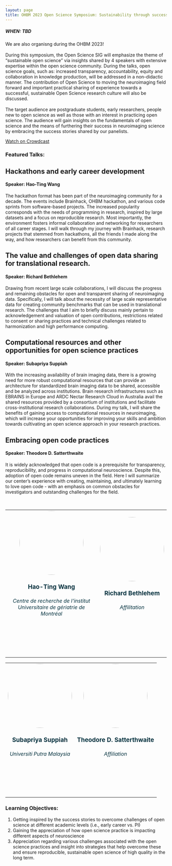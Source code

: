 ```yaml
---
layout: page
title: OHBM 2023 Open Science Symposium: Sustainability through success stories
---
```


##### WHEN: TBD

We are also organisng during the OHBM 2023! <br><br>
During  this symposium, the Open Science SIG will emphasize the theme of “sustainable open science” via insights shared by 4 speakers with extensive expertise within the open science community. During the talks, open science goals, such as: increased transparency, accountability, equity and collaboration in knowledge production, will be addressed in a non-didactic manner. The contribution of Open Science to moving the neuroimaging field forward and important practical sharing of experience towards a successful, sustainable Open Science research culture will also be discussed. <br><br>
The target audience are postgraduate students, early researchers, people new to open science as well as those with an interest in practicing open science. The audience will gain insights on the fundamentals of open science and the means of furthering their success in neuroimaging science by embracing the success stories shared by our panelists. 

[Watch on Crowdcast](https://www.crowdcast.io/os-sig)

### Featured Talks: 
## Hackathons and early career development
#### Speaker: Hao-Ting Wang

The hackathon format has been part of the neuroimaging community for a decade. The events include Brainhack, OHBM hackathon, and various code sprints from software-based projects. The increased popularity corresponds with the needs of programming in research, inspired by large datasets and a focus on reproducible research. Most importantly, the environment fosters informal collaboration and networking for researchers of all career stages. I will walk through my journey with Brainhack, research projects that stemmed from hackathons, all the friends I made along the way, and how researchers can benefit from this community. 

## The value and challenges of open data sharing for translational research.
#### Speaker: Richard Bethlehem

Drawing from recent large scale collaborations, I will discuss the progress and remaining obstacles for open and transparent sharing of neuroimaging data. Specifically, I will talk about the necessity of large scale representative data for creating community benchmarks that can be used in translational research. The challenges that I aim to briefly discuss mainly pertain to acknowledgement and valuation of open contributions, restrictions related to consent or sharing practices and technical challenges related to harmonization and high performance computing.

## Computational resources and other opportunities for open science practices
#### Speaker: Subapriya Suppiah

With the increasing availability of brain imaging data, there is a growing need for more robust computational resources that can provide an architecture for standardized brain imaging data to be shared, accessible and be analyzed across institutions. Brain research infrastructures such as EBRAINS in Europe and ARDC Nectar Research Cloud in Australia avail the shared resources provided by a consortium of institutions and facilitate cross-institutional research collaborations. During my talk, I will share the benefits of gaining access to computational resources in neuroimaging, which will increase your opportunities for improving your skills and ambition towards cultivating an open science approach in your research practices.

## Embracing open code practices
#### Speaker: Theodore D. Satterthwaite

It is widely acknowledged that open code is a prerequisite for transparency, reproducibility, and progress in computational neuroscience. Despite this, adoption of open code remains uneven in the field. Here I will summarize our center’s experience with creating, maintaining, and ultimately learning to love open code - with an emphasis on common obstacles for investigators and outstanding challenges for the field.


<br>


<table class="people">
    <tr class="people">
        <td class="people">
            <a style="display:block; color:#05323F">
            <aside>
            <header>
                <img src="../img/speakers/haoting_wang.jpg" style="height:200px; border-radius:50%;">
                <h3>Hao-Ting Wang</h3>
                <h6>Centre de recherche de l'institut Universitaire de gériatrie de Montréal</h6>
                <h4>
                <!--
                <a target="_blank" href="https://twitter.com/NaomiGaggi"><i class="fa fa-twitter fa-2x" style="position: relative; top: 0px;text-indent:0px;  vertical-align: middle; margin-left:4px; margin-right:4px;"></i></a>
                <a target="_blank" href="https://github.com/NaomiGaggi"><i class="fa fa-github fa-2x" style="position: relative; top: 0px; text-indent:0px; vertical-align: middle; margin-left:4px; margin-right:4px;"></i></a>
                <a target="_blank" href="https://NaomiGaggi.Wordpress.com"><i class="fa fa-external-link-square fa-2x" style="position: relative; top: 0px;text-indent:0px;  vertical-align: middle; margin-left:4px; margin-right:4px;"></i></a>
                -->
                </h4>
                <br>
            </header>
            </aside>
            </a>
        </td>
        <td class="people">
            <a style="display:block; color:#05323F">
            <aside>
            <header>
                <img src="../img/speakers/placeholder.jpg" style="height:200px; border-radius:50%;">
                <h3>Richard Bethlehem</h3>
                <h6>Affilitation</h6>
                <h4>
                 <!--
                <a target="_blank" href="https://twitter.com/SubapriyaSuppi1"><i class="fa fa-twitter fa-2x" style="position: relative; top: 0px;text-indent:0px;  vertical-align: middle; margin-left:4px; margin-right:4px;"></i></a>
                <a target="_blank" href="https://github.com/Drpriyasiva"><i class="fa fa-github fa-2x" style="position: relative; top: 0px; text-indent:0px; vertical-align: middle; margin-left:4px; margin-right:4px;"></i></a>
                <a target="_blank" href="https://www.linkedin.com/in/subapriya-suppiah-93375b8b/"><i class="fa fa-external-link-square fa-2x" style="position: relative; top: 0px;text-indent:0px;  vertical-align: middle; margin-left:4px; margin-right:4px;"></i></a>
                -->
                </h4>
                <br>
            </header>
            </aside>
            </a>
        </td>
    </tr>
</table>
<table class="people">
    <tr class="people">
        <td class="people">
            <a style="display:block; color:#05323F">
            <aside>
            <header>
                <img src="../img/team/subapriya_suppiah.jpg" style="height:200px; border-radius:50%;">
                <h3>Subapriya Suppiah</h3>
                <h6>Universiti Putra Malaysia</h6>
                <h4>
                 <!--
                <a target="_blank" href="https://twitter.com/sNeuroble"><i class="fa fa-twitter fa-2x" style="position: relative; top: 0px;text-indent:0px;  vertical-align: middle; margin-left:4px; margin-right:4px;"></i></a>
                -->
                </h4>
                <br>
            </header>
            </aside>
            </a>
        </td>
  <td class="people">
            <a style="display:block; color:#05323F">
            <aside>
            <header>
                <img src="../img/speakers/placeholder.jpg" style="height:200px; border-radius:50%;">
                <h3>Theodore D. Satterthwaite</h3>
                <h6> Affiliation</h6>
                <h4>
                <!--
                <a target="_blank" href="https://twitter.com/vborghesani"><i class="fa fa-twitter fa-2x" style="position: relative; top: 0px;text-indent:0px;  vertical-align: middle; margin-left:4px; margin-right:4px;"></i></a>
                -->
                </h4>
                <br>
            </header>
            </aside>
            </a>
        </td>
    </tr>
</table>


### Learning Objectives:
1. Getting inspired by the success stories to overcome challenges of open science at different academic levels (i.e., early career vs. PI)
2. Gaining the appreciation of how open science practice is impacting different aspects of neuroscience
3. Appreciation regarding various challenges associated with the open science practices and insight into strategies that help overcome these and ensure reproducible, sustainable open science of high quality in the long term.




